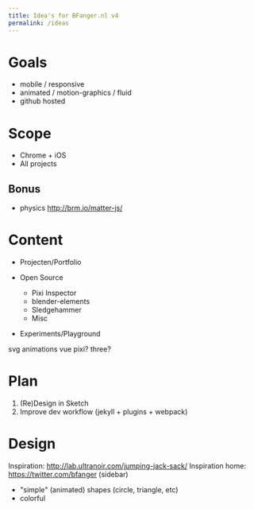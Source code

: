 ```yaml
---
title: Idea's for BFanger.nl v4
permalink: /ideas
---
```


# Goals 
- mobile / responsive
- animated / motion-graphics / fluid
- github hosted 

# Scope
- Chrome + iOS
- All projects


## Bonus
- physics http://brm.io/matter-js/

# Content
- Projecten/Portfolio
- Open Source
  - Pixi Inspector
  - blender-elements
  - Sledgehammer
  - Misc
  
- Experiments/Playground

svg
animations
vue
pixi? three? 

# Plan
1. (Re)Design in Sketch
2. Improve dev workflow (jekyll + plugins + webpack)

# Design
Inspiration: http://lab.ultranoir.com/jumping-jack-sack/
Inspiration home: https://twitter.com/bfanger (sidebar)

- "simple" (animated) shapes (circle, triangle, etc)
- colorful
